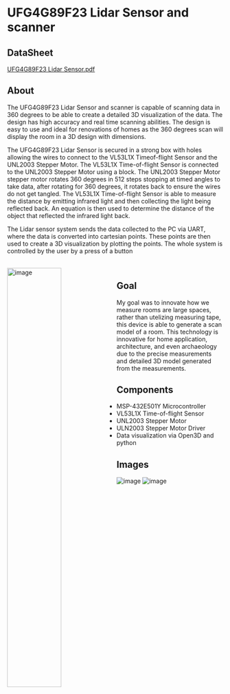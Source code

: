 # UFG4G89F23 Lidar Sensor and scanner

## DataSheet
[UFG4G89F23 Lidar Sensor.pdf](https://github.com/Qasim2S/Lidar-Sensor/files/11927695/UFG4G89F23.Lidar.Sensor.pdf)

## About
The UFG4G89F23 Lidar Sensor and scanner is capable of scanning data in 360 degrees to be able to create a detailed 3D visualization of the data. The design has high accuracy and real time scanning abilities. The design is easy to use and ideal for renovations of homes as the 360 degrees scan will display the room in a 3D design with dimensions.

The UFG4G89F23 Lidar Sensor is secured in a strong box with holes allowing the wires to connect to the VL53L1X Timeof-flight Sensor and the UNL2003 Stepper Motor. The VL53L1X Time-of-flight Sensor is connected to the UNL2003 Stepper Motor using a block. The UNL2003 Stepper Motor stepper motor rotates 360 degrees in 512 steps stopping at timed angles to take data, after rotating for 360 degrees, it rotates back to ensure the wires do not get tangled. The VL53L1X Time-of-flight Sensor is able to measure the distance by emitting infrared light and then collecting the light being reflected back. An equation is then used to determine the distance of the object that reflected the infrared light back.

The Lidar sensor system sends the data collected to the PC via UART, where the data is converted into cartesian points. These points are then used to create a 3D visualization by plotting the points. The whole system is controlled by the user by a press of a button

<br />
<img align = left width="50%" alt="image" src=https://github.com/Qasim2S/Lidar-Sensor/assets/106550804/66041e25-86b6-4e65-9346-e47a77c1ddcc>

## Goal
My goal was to innovate how we measure rooms are large spaces, rather than utelizing measuring tape, this device is able to generate a scan model of a room. This technology is innovative for home application, architecture, and even archaeology due to the precise measurements and detailed 3D model generated from the measurements. 

## Components
* MSP-432E501Y Microcontroller
* VL53L1X Time-of-flight Sensor
* UNL2003 Stepper Motor
* ULN2003 Stepper Motor Driver
* Data visualization via Open3D and python

## Images
![image](https://github.com/Qasim2S/Lidar-Sensor/assets/106550804/915c6bbf-73f9-43b6-9a55-4e8b2dd69294)
![image](https://github.com/Qasim2S/Lidar-Sensor/assets/106550804/e3c77a59-791e-4c08-84cc-f340775ebc09)




